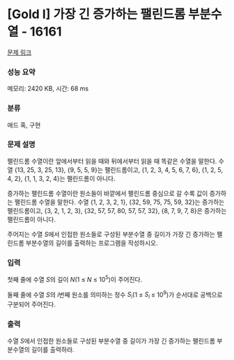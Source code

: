 # [Gold I] 가장 긴 증가하는 팰린드롬 부분수열 - 16161 

[문제 링크](https://www.acmicpc.net/problem/16161) 

### 성능 요약

메모리: 2420 KB, 시간: 68 ms

### 분류

애드 혹, 구현

### 문제 설명

<p>팰린드롬 수열이란 앞에서부터 읽을 때와 뒤에서부터 읽을 때 똑같은 수열을 말한다. 수열 {13, 25, 3, 25, 13}, {9, 5, 5, 9}는 팰린드롬이고, {1, 2, 3, 4, 5, 6, 7, 6}, {1, 2, 5, 4, 2}, {1, 1, 3, 2, 4}는 팰린드롬이 아니다.</p>

<p><meta charset="utf-8"></p>

<p dir="ltr">증가하는 팰린드롬 수열이란 원소들이 바깥에서 팰린드롬 중심으로 갈 수록 값이 증가하는 팰린드롬 수열을 말한다. 수열 {1, 2, 3, 2, 1}, {32, 59, 75, 75, 59, 32}는 증가하는 팰린드롬이고, {3, 2, 1, 2, 3}, {32, 57, 57, 80, 57, 57, 32}, {8, 7, 9, 7, 8}은 증가하는 팰린드롬이 아니다.</p>

<p dir="ltr">주어지는 수열 <em>S</em>에서 인접한 원소들로 구성된 부분수열 중 길이가 가장 긴 증가하는 팰린드롬 부분수열의 길이를 출력하는 프로그램을 작성하시오.</p>

### 입력 

 <p>첫째 줄에 수열 <em>S</em>의 길이 <em>N</em>(1 ≤ <em>N</em> ≤ 10<sup>5</sup>)이 주어진다.</p>

<p>둘째 줄에 수열 <em>S</em>의 <em>i</em>번째 원소를 의미하는 정수 <em>S<sub>i</sub></em>(1 ≤ <em>S<sub>i</sub></em><sub> </sub>≤ 10<sup>9</sup>)가 순서대로 공백으로 구분되어 주어진다.</p>

### 출력 

 <p>수열 <em>S</em>에서 인접한 원소들로 구성된 부분수열 중 길이가 가장 긴 증가하는 팰린드롬 부분수열의 길이를 출력하라.</p>

